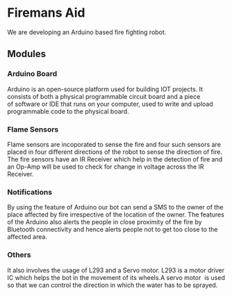 # Firemans Aid

We are developing an Arduino based fire fighting robot.

## Modules

### Arduino Board
Arduino is an open-source platform used for building IOT projects. It consists of both a physical programmable circuit board and a piece of software or IDE that runs on your computer, used to write and upload programmable code to the physical board.

### Flame Sensors
Flame sensors are incoporated to sense the fire and four such sensors are placed in four different directions of the robot to sense the direction of fire. The fire sensors have an IR Receiver which help in the detection of  fire and an Op-Amp will be used to check for change in voltage across the IR Receiver.

### Notifications
By using the feature of Arduino our bot can send a SMS to the owner of the place affected by fire irrespective of the location of the owner. The features of the Arduino also alerts the people in close proximity of the fire by Bluetooth connectivity and hence alerts people  not to get too close to the affected area.

### Others
It also involves the usage of  L293 and a Servo motor. L293 is a motor driver IC which helps the bot in the movement of its wheels.A servo motor  is used so that we can control the direction in which the water has to be sprayed.
